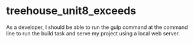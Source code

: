 # treehouse_unit8_exceeds


<!-- As a developer, I should be able to run the npm install command to install all of the dependencies for the build process. -->

<!-- As a developer, I should be able to run the gulp scripts command at the command line to concatenate, minify, and copy all of the project’s JavaScript files into an all.min.js file that is then copied to the dist/scripts folder. -->

<!-- As a developer, I should be able to run the gulp styles command at the command line to compile the project’s SCSS files into CSS, then concatenate and minify into an all.min.css file that is then copied to the dist/styles folder.

As a developer, when I run the gulp scripts or gulp styles commands at the command line, source maps are generated for the JavaScript and CSS files respectively. -->

<!-- As a developer, I should be able to run the gulp images command at the command line to optimize the size of the project’s JPEG and PNG files, and then copy those optimized images to the dist/content folder. -->

<!-- As a developer, I should be able to run the gulp clean command at the command line to delete all of the files and folders in the dist folder. -->
<!-- 
As a developer, I should be able to run the gulp build command at the command line to run the clean, scripts, styles, and images tasks with confidence that the clean task completes before the other commands. -->

As a developer, I should be able to run the gulp command at the command line to run the build task and serve my project using a local web server.